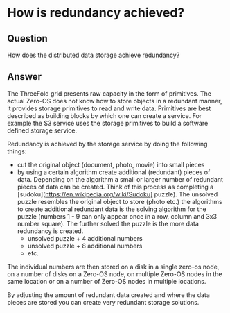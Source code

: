 # How is redundancy achieved?

## Question

How does the distributed data storage achieve redundancy?  

## Answer

The ThreeFold grid presents raw capacity in the form of primitives. The actual Zero-OS does not know how to store objects in a redundant manner, it provides storage primitives to read and write data. Primitives are best described as building blocks by which one can create a service. For example the S3 service uses the storage primitives to build a software defined storage service.

Redundancy is achieved by the storage service by doing the following things:
 - cut the original object (document, photo, movie) into small pieces
 - by using a certain algorithm create additional (redundant) pieces of data. Depending on the algorithm a small or larger number of redundant pieces of data can be created. Think of this process as completing a [sudoku](https://en.wikipedia.org/wiki/Sudoku] puzzle). The unsolved puzzle resembles the original object to store (photo etc.) the algorithms to create additional redundant data is the solving algorithm for the puzzle (numbers 1 - 9 can only appear once in a row, column and 3x3 number square). The further solved the puzzle is the more data redundancy is created.  
   - unsolved puzzle + 4 additional numbers
   - unsolved puzzle + 8 additional numbers
   - etc.
  
  The individual numbers are then stored on a disk in a single zero-os node, on a number of disks on a Zero-OS node, on multiple Zero-OS nodes in the same location or on a number of Zero-OS nodes in multiple locations.

By adjusting the amount of redundant data created and where the data pieces are stored you can create very redundant storage solutions.
